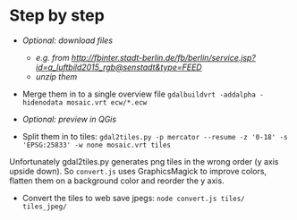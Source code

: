 # Step by step

- *Optional: download files*
	- *e.g. from http://fbinter.stadt-berlin.de/fb/berlin/service.jsp?id=a_luftbild2015_rgb@senstadt&type=FEED*
	- *unzip them*

- Merge them in to a single overview file `gdalbuildvrt -addalpha -hidenodata mosaic.vrt ecw/*.ecw`

- *Optional: preview in QGis*

- Split them in to tiles: `gdal2tiles.py -p mercator --resume -z '0-18' -s 'EPSG:25833' -w none mosaic.vrt tiles`

Unfortunately gdal2tiles.py generates png tiles in the wrong order (y axis upside down). So `convert.js` uses GraphicsMagick to improve colors, flatten them on a background color and reorder the y axis.

- Convert the tiles to web save jpegs: `node convert.js tiles/ tiles_jpeg/`

